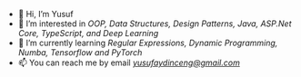 - 👋 Hi, I’m Yusuf
- 👀 I’m interested in *OOP, Data Structures, Design Patterns, Java, ASP.Net Core, TypeScript, and Deep Learning*
- 🌱 I’m currently learning *Regular Expressions, Dynamic Programming, Numba, Tensorflow and PyTorch*
- 📫 You can reach me by email *yusufaydinceng@gmail.com*

<!---
yusufaydin0797/yusufaydin0797 is a ✨ special ✨ repository because its `README.md` (this file) appears on your GitHub profile.
You can click the Preview link to take a look at your changes.
--->

